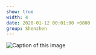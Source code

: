 ```yaml
---
show: true
width: 4
date: 2020-01-12 00:01:00 +0800
group: Shenzhen
---
```

<div>
    <img data-src="{{ 'assets/images/etc/shenzhen/shenzhen2.jpg' | relative_url }}" class="lazy w-100 rounded" src="{{ '/assets/images/empty_300x200.png' | relative_url }}" data-toggle="tooltip" data-placement="top" title="Caption of this image">
</div>

